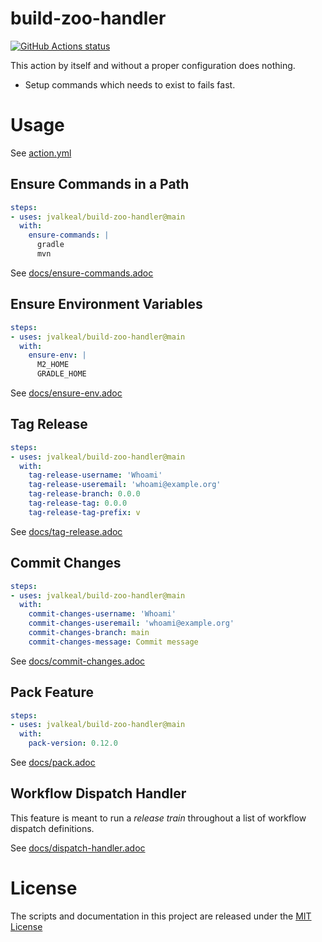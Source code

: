 # build-zoo-handler

<p align="left">
  <a href="https://github.com/jvalkeal/build-zoo-handler"><img alt="GitHub Actions status" src="https://github.com/jvalkeal/build-zoo-handler/workflows/Main%20workflow/badge.svg"></a>
</p>

This action by itself and without a proper configuration does nothing.

- Setup commands which needs to exist to fails fast.

# Usage

See [action.yml](action.yml)

## Ensure Commands in a Path
```yaml
steps:
- uses: jvalkeal/build-zoo-handler@main
  with:
    ensure-commands: |
      gradle
      mvn
```
See [docs/ensure-commands.adoc](docs/ensure-commands.adoc)

## Ensure Environment Variables
```yaml
steps:
- uses: jvalkeal/build-zoo-handler@main
  with:
    ensure-env: |
      M2_HOME
      GRADLE_HOME
```
See [docs/ensure-env.adoc](docs/ensure-env.adoc)

## Tag Release
```yaml
steps:
- uses: jvalkeal/build-zoo-handler@main
  with:
    tag-release-username: 'Whoami'
    tag-release-useremail: 'whoami@example.org'
    tag-release-branch: 0.0.0
    tag-release-tag: 0.0.0
    tag-release-tag-prefix: v
```
See [docs/tag-release.adoc](docs/tag-release.adoc)

## Commit Changes
```yaml
steps:
- uses: jvalkeal/build-zoo-handler@main
  with:
    commit-changes-username: 'Whoami'
    commit-changes-useremail: 'whoami@example.org'
    commit-changes-branch: main
    commit-changes-message: Commit message
```
See [docs/commit-changes.adoc](docs/commit-changes.adoc)

## Pack Feature
```yaml
steps:
- uses: jvalkeal/build-zoo-handler@main
  with:
    pack-version: 0.12.0
```
See [docs/pack.adoc](docs/pack.adoc)

## Workflow Dispatch Handler
This feature is meant to run a _release train_ throughout a list of workflow
dispatch definitions.

See [docs/dispatch-handler.adoc](docs/dispatch-handler.adoc)

# License

The scripts and documentation in this project are released under the [MIT License](LICENSE)
